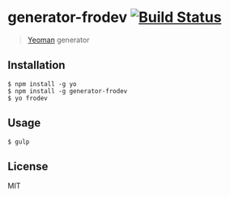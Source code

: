 # generator-frodev [![Build Status](https://secure.travis-ci.org/Kristories/generator-frodev.png?branch=master)](https://travis-ci.org/Kristories/generator-frodev)

> [Yeoman](http://yeoman.io) generator


## Installation

```
$ npm install -g yo
$ npm install -g generator-frodev
$ yo frodev
```

## Usage
```
$ gulp
```

## License

MIT
